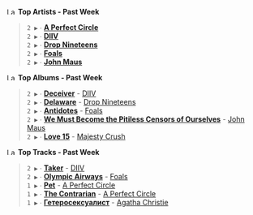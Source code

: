 <!--START_LASTFM_ARTISTS:{"period": "7day", "rows": 5}-->
<a href="https://last.fm" target="_blank"><img src="https://user-images.githubusercontent.com/17434202/215290617-e793598d-d7c9-428f-9975-156db1ba89cc.svg" alt="Last.fm Logo" width="18" height="13"/></a> **Top Artists - Past Week**

> `2 ▶️` ∙ **[A Perfect Circle](https://www.last.fm/music/A+Perfect+Circle)**<br/>
> `2 ▶️` ∙ **[DIIV](https://www.last.fm/music/DIIV)**<br/>
> `2 ▶️` ∙ **[Drop Nineteens](https://www.last.fm/music/Drop+Nineteens)**<br/>
> `2 ▶️` ∙ **[Foals](https://www.last.fm/music/Foals)**<br/>
> `2 ▶️` ∙ **[John Maus](https://www.last.fm/music/John+Maus)**<br/>
<!--END_LASTFM_ARTISTS-->

<!--START_LASTFM_ALBUMS:{"period": "7day", "rows": 5}-->
<a href="https://last.fm" target="_blank"><img src="https://user-images.githubusercontent.com/17434202/215290617-e793598d-d7c9-428f-9975-156db1ba89cc.svg" alt="Last.fm Logo" width="18" height="13"/></a> **Top Albums - Past Week**

> `2 ▶️` ∙ **[Deceiver](https://www.last.fm/music/DIIV/Deceiver)** - [DIIV](https://www.last.fm/music/DIIV)<br/>
> `2 ▶️` ∙ **[Delaware](https://www.last.fm/music/Drop+Nineteens/Delaware)** - [Drop Nineteens](https://www.last.fm/music/Drop+Nineteens)<br/>
> `2 ▶️` ∙ **[Antidotes](https://www.last.fm/music/Foals/Antidotes)** - [Foals](https://www.last.fm/music/Foals)<br/>
> `2 ▶️` ∙ **[We Must Become the Pitiless Censors of Ourselves](https://www.last.fm/music/John+Maus/We+Must+Become+the+Pitiless+Censors+of+Ourselves)** - [John Maus](https://www.last.fm/music/John+Maus)<br/>
> `2 ▶️` ∙ **[Love 15](https://www.last.fm/music/Majesty+Crush/Love+15)** - [Majesty Crush](https://www.last.fm/music/Majesty+Crush)<br/>
<!--END_LASTFM_ALBUMS-->

<!--START_LASTFM_TRACKS:{"period": "7day", "rows": 5}-->
<a href="https://last.fm" target="_blank"><img src="https://user-images.githubusercontent.com/17434202/215290617-e793598d-d7c9-428f-9975-156db1ba89cc.svg" alt="Last.fm Logo" width="18" height="13"/></a> **Top Tracks - Past Week**

> `2 ▶️` ∙ **[Taker](https://www.last.fm/music/DIIV/_/Taker)** - [DIIV](https://www.last.fm/music/DIIV)<br/>
> `2 ▶️` ∙ **[Olympic Airways](https://www.last.fm/music/Foals/_/Olympic+Airways)** - [Foals](https://www.last.fm/music/Foals)<br/>
> `1 ▶️` ∙ **[Pet](https://www.last.fm/music/A+Perfect+Circle/_/Pet)** - [A Perfect Circle](https://www.last.fm/music/A+Perfect+Circle)<br/>
> `1 ▶️` ∙ **[The Contrarian](https://www.last.fm/music/A+Perfect+Circle/_/The+Contrarian)** - [A Perfect Circle](https://www.last.fm/music/A+Perfect+Circle)<br/>
> `1 ▶️` ∙ **[Гетеросексуалист](https://www.last.fm/music/Agatha+Christie/_/%D0%93%D0%B5%D1%82%D0%B5%D1%80%D0%BE%D1%81%D0%B5%D0%BA%D1%81%D1%83%D0%B0%D0%BB%D0%B8%D1%81%D1%82)** - [Agatha Christie](https://www.last.fm/music/Agatha+Christie)<br/>
<!--END_LASTFM_TRACKS-->